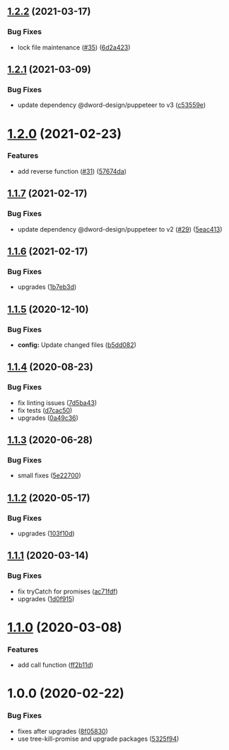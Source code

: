 ## [1.2.2](https://github.com/dword-design/functions/compare/v1.2.1...v1.2.2) (2021-03-17)


### Bug Fixes

* lock file maintenance ([#35](https://github.com/dword-design/functions/issues/35)) ([6d2a423](https://github.com/dword-design/functions/commit/6d2a423040c4cd1af5d3081b2ac206208796e632))

## [1.2.1](https://github.com/dword-design/functions/compare/v1.2.0...v1.2.1) (2021-03-09)


### Bug Fixes

* update dependency @dword-design/puppeteer to v3 ([c53559e](https://github.com/dword-design/functions/commit/c53559e0db1634a7b2094de4caca03dd59c807bc))

# [1.2.0](https://github.com/dword-design/functions/compare/v1.1.7...v1.2.0) (2021-02-23)


### Features

* add reverse function ([#31](https://github.com/dword-design/functions/issues/31)) ([57674da](https://github.com/dword-design/functions/commit/57674da42394dd979eb499581f176d60d1a43465))

## [1.1.7](https://github.com/dword-design/functions/compare/v1.1.6...v1.1.7) (2021-02-17)


### Bug Fixes

* update dependency @dword-design/puppeteer to v2 ([#29](https://github.com/dword-design/functions/issues/29)) ([5eac413](https://github.com/dword-design/functions/commit/5eac4135e9ac486d0244c266ee0b27bcc981436e))

## [1.1.6](https://github.com/dword-design/functions/compare/v1.1.5...v1.1.6) (2021-02-17)


### Bug Fixes

* upgrades ([1b7eb3d](https://github.com/dword-design/functions/commit/1b7eb3d95b53fba9316c232c4769457e59b0df5d))

## [1.1.5](https://github.com/dword-design/functions/compare/v1.1.4...v1.1.5) (2020-12-10)


### Bug Fixes

* **config:** Update changed files ([b5dd082](https://github.com/dword-design/functions/commit/b5dd0829522427277b0ec566d54c684a638849eb))

## [1.1.4](https://github.com/dword-design/functions/compare/v1.1.3...v1.1.4) (2020-08-23)


### Bug Fixes

* fix linting issues ([7d5ba43](https://github.com/dword-design/functions/commit/7d5ba43a3dc0614d9f2ea1eb3900fce90148f52e))
* fix tests ([d7cac50](https://github.com/dword-design/functions/commit/d7cac50f85866a63c5afea8cf5826f054e2d107d))
* upgrades ([0a49c36](https://github.com/dword-design/functions/commit/0a49c3630ee5595f2a491f37febc421a73bfb027))

## [1.1.3](https://github.com/dword-design/functions/compare/v1.1.2...v1.1.3) (2020-06-28)


### Bug Fixes

* small fixes ([5e22700](https://github.com/dword-design/functions/commit/5e22700db4c409d4f7a2dcf80ef4b9b3bc464e64))

## [1.1.2](https://github.com/dword-design/functions/compare/v1.1.1...v1.1.2) (2020-05-17)


### Bug Fixes

* upgrades ([103f10d](https://github.com/dword-design/functions/commit/103f10d2d0de409392f3f7da32b73245a8870baf))

## [1.1.1](https://github.com/dword-design/functions/compare/v1.1.0...v1.1.1) (2020-03-14)


### Bug Fixes

* fix tryCatch for promises ([ac71fdf](https://github.com/dword-design/functions/commit/ac71fdf19af9a17f2df0324b185437d2bc46d2cf))
* upgrades ([1d0f915](https://github.com/dword-design/functions/commit/1d0f91546cde07ba070f3b4e47862afb7b0ce8da))

# [1.1.0](https://github.com/dword-design/functions/compare/v1.0.0...v1.1.0) (2020-03-08)


### Features

* add call function ([ff2b11d](https://github.com/dword-design/functions/commit/ff2b11d96dd222fc73edb05fbab5e72bdbfeeeb8))

# 1.0.0 (2020-02-22)


### Bug Fixes

* fixes after upgrades ([8f05830](https://github.com/dword-design/functions/commit/8f05830dde94c35ca4d3c89cedb636a7859ff84d))
* use tree-kill-promise and upgrade packages ([5325f94](https://github.com/dword-design/functions/commit/5325f94300202b670e82fd45b48dce9434c8c29f))
